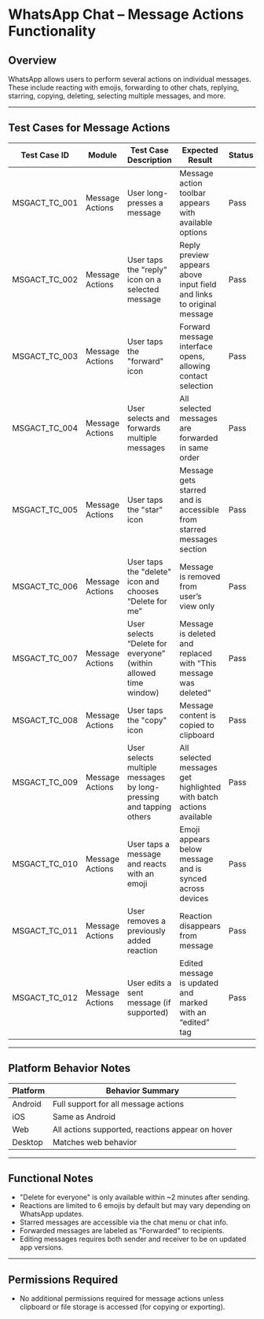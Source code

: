 # WhatsApp Chat – Message Actions Functionality

## Overview
WhatsApp allows users to perform several actions on individual messages. These include reacting with emojis, forwarding to other chats, replying, starring, copying, deleting, selecting multiple messages, and more.

---

## Test Cases for Message Actions

| Test Case ID   | Module           | Test Case Description                                                         | Expected Result                                                                | Status | Priority | Notes                               |
|----------------|------------------|--------------------------------------------------------------------------------|---------------------------------------------------------------------------------|--------|----------|--------------------------------------|
| MSGACT_TC_001  | Message Actions  | User long-presses a message                                                   | Message action toolbar appears with available options                           | Pass   | High     |                                      |
| MSGACT_TC_002  | Message Actions  | User taps the "reply" icon on a selected message                              | Reply preview appears above input field and links to original message           | Pass   | High     |                                      |
| MSGACT_TC_003  | Message Actions  | User taps the "forward" icon                                                  | Forward message interface opens, allowing contact selection                     | Pass   | High     |                                      |
| MSGACT_TC_004  | Message Actions  | User selects and forwards multiple messages                                   | All selected messages are forwarded in same order                               | Pass   | Medium   |                                      |
| MSGACT_TC_005  | Message Actions  | User taps the "star" icon                                                     | Message gets starred and is accessible from starred messages section            | Pass   | Medium   |                                      |
| MSGACT_TC_006  | Message Actions  | User taps the "delete" icon and chooses “Delete for me”                       | Message is removed from user’s view only                                        | Pass   | High     |                                      |
| MSGACT_TC_007  | Message Actions  | User selects “Delete for everyone” (within allowed time window)               | Message is deleted and replaced with “This message was deleted”                 | Pass   | High     |                                      |
| MSGACT_TC_008  | Message Actions  | User taps the "copy" icon                                                     | Message content is copied to clipboard                                          | Pass   | Medium   |                                      |
| MSGACT_TC_009  | Message Actions  | User selects multiple messages by long-pressing and tapping others            | All selected messages get highlighted with batch actions available              | Pass   | Medium   |                                      |
| MSGACT_TC_010  | Message Actions  | User taps a message and reacts with an emoji                                  | Emoji appears below message and is synced across devices                        | Pass   | Medium   | Supports up to 6 emoji reactions     |
| MSGACT_TC_011  | Message Actions  | User removes a previously added reaction                                      | Reaction disappears from message                                                | Pass   | Medium   |                                      |
| MSGACT_TC_012  | Message Actions  | User edits a sent message (if supported)                                      | Edited message is updated and marked with an “edited” tag                       | Pass   | Medium   | Feature currently limited to latest versions |

---

## Platform Behavior Notes

| Platform     | Behavior Summary                                                                          |
|--------------|--------------------------------------------------------------------------------------------|
| Android      | Full support for all message actions                                                       |
| iOS          | Same as Android                                                                            |
| Web          | All actions supported, reactions appear on hover                                           |
| Desktop      | Matches web behavior                                                                       |

---

## Functional Notes

- "Delete for everyone" is only available within ~2 minutes after sending.
- Reactions are limited to 6 emojis by default but may vary depending on WhatsApp updates.
- Starred messages are accessible via the chat menu or chat info.
- Forwarded messages are labeled as "Forwarded" to recipients.
- Editing messages requires both sender and receiver to be on updated app versions.

---

## Permissions Required

- No additional permissions required for message actions unless clipboard or file storage is accessed (for copying or exporting).

